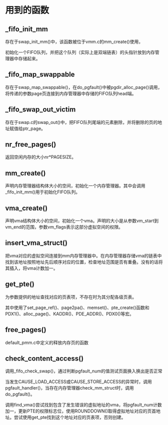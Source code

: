 # 用到的函数

## _fifo_init_mm

存在于swap_init_mm()中，该函数被位于vmm.c的mm_create()使用，

初始化一个FIFO队列，并把这个队列（实际上是双端链表）的头指针放到内存管理器中存储起来。

## _fifo_map_swappable

存在于swap_map_swappable()，在do_pgfault()中被pgdir_alloc_page()调用，将传递的参数page页连接到内存管理器中存储的FIFO队列head端。

## \_fifo_swap_out_victim

存在于swap.c的swap_out()中，把FIFO队列尾端的元素删除，并将删除的页的地址赋值给ptr_page。

## nr_free_pages()

返回空闲内存的大小nr*PAGESIZE。

## mm_create()

声明内存管理器结构体大小的空间，初始化一个内存管理器。其中会调用_fifo_init_mm()用于初始化FIFO队列。

## vma_create()

声明vma结构体大小的空间，初始化一个vma。声明的大小是从参数vm_start到vm_end的范围，参数vm_flags表示这部分虚拟空间的权限。

## insert_vma_struct()

把vma对应的虚拟空间连接到mm内存管理器中。在内存管理器存储vma的链表中找到该地址按照地址先后顺序对应的位置，检查地址范围是否有重叠。没有的话将其插入，将vma计数加一。

## get_pte()

为参数提供的地址查找对应的页表项，不存在时为其分配各级页表。

其中使用了set_page_ref()、page2pa()、memset()、pte_create()函数和PDX1()、alloc_page()、KADDR()、PDE_ADDR()、PDX0()等宏。

## free_pages()

default_pmm.c中定义的释放内存页的函数

## check_content_access()

调用_fifo_check_swap()，通过判断pgfault_num的值测试页面换入换出是否正常


当发生CAUSE_LOAD_ACCESS或CAUSE_STORE_ACCESS的异常时，调用pgfault_handler()，当存在内存管理器check_mm_struct时，调用do_pgfault()。

调用find_vma()尝试找到包含了发生错误的虚拟地址的vma，将pgfault_num计数加一，更新PTE的权限标志位，使用ROUNDDOWN()取得虚拟地址对应的页首地址。尝试使用get_pte找到这个地址对应的页表项，否则创建。
